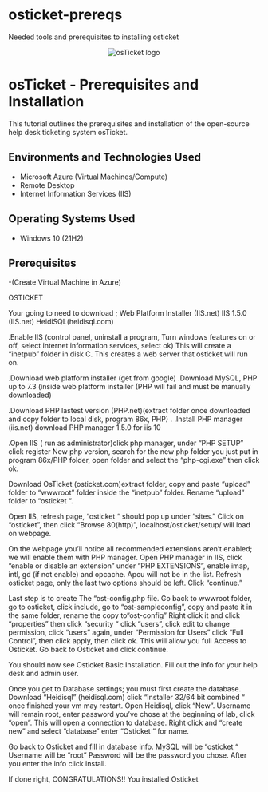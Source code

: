 # osticket-prereqs
Needed tools and prerequisites to installing osticket
<p align="center">
<img src="https://i.imgur.com/Clzj7Xs.png" alt="osTicket logo"/>
</p>

<h1>osTicket - Prerequisites and Installation</h1>
This tutorial outlines the prerequisites and installation of the open-source help desk ticketing system osTicket.<br />


<h2>Environments and Technologies Used</h2>

- Microsoft Azure (Virtual Machines/Compute)
- Remote Desktop
- Internet Information Services (IIS)

<h2>Operating Systems Used </h2>

- Windows 10</b> (21H2)

<h2>Prerequisites</h2>

-(Create Virtual Machine in Azure)

OSTICKET 

Your going to need to download ;
Web Platform Installer (IIS.net)
IIS 1.5.0 (IIS.net)
HeidiSQL(heidisql.com)

.Enable IIS (control panel, uninstall a program, Turn windows features on or off, select internet information services, select ok) This will create a “inetpub” folder in disk C. This creates a web server that osticket will run on.

.Download web platform installer (get from google)
.Download MySQL, PHP up to 7.3 (inside web platform installer (PHP will fail and must be manually downloaded)

.Download PHP lastest version (PHP.net)(extract folder once downloaded and copy folder to local disk, program 86x, PHP)
.
.Install PHP manager  (iis.net) download PHP manager 1.5.0 for iis 10

.Open IIS ( run as administrator)click php manager, under “PHP SETUP” click register New php version, search for the new php folder you just put in program 86x/PHP folder, open folder and select the “php-cgi.exe” then click ok.

Download OsTicket (osticket.com)extract folder, copy and paste “upload” folder to “wwwroot” folder inside the “inetpub” folder.
Rename “upload” folder to “osticket “.

Open IIS, refresh page, “osticket “ should pop up under “sites.” Click on “osticket”, then click “Browse 80(http)”, localhost/osticket/setup/ will load on webpage.

On the webpage you’ll notice all recommended extensions aren’t enabled; we will enable them with PHP manager. Open PHP manager in IIS, click “enable or disable an extension” under “PHP EXTENSIONS”, enable imap, intl, gd (if not enable) and opcache. Apcu will not be in the list. Refresh osticket page, only the last two options should be left. Click “continue.”

Last step is to create The “ost-config.php file. Go back to wwwroot folder, go to osticket, click include, go to “ost-sampleconfig”, copy and paste it in the same folder, rename the copy to“ost-config”
Right click it and click “properties” then click “security “ click “users”, click edit to change permission, click “users” again, under “Permission for Users” click “Full Control”, then click apply, then click ok. This will allow you full Access to Osticket. Go back to Osticket and click continue.

You should now see Osticket Basic Installation. Fill out the info for your help desk and admin user.

Once you get to Database settings; you must first create the database. Download “Heidisql” (heidisql.com) click “installer 32/64 bit combined “ once finished your vm may restart. Open Heidisql, click “New”. Username will remain root, enter password you’ve chose at the beginning of lab, click “open”. This will open a connection to database. Right click and “create new” and select “database” enter “Osticket “ for name.

Go back to Osticket and fill in database info.
MySQL will be “osticket “ 
Username will be “root”
Password will be the password you chose.
After you enter the info click install.

If done right, CONGRATULATIONS!! You installed Osticket 


